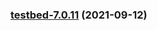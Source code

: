 
<a name="testbed-7.0.11"></a>
### [testbed-7.0.11](https://github.com/truecharts/apps/compare/testbed-7.0.10...testbed-7.0.11) (2021-09-12)


